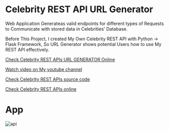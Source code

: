 # Celebrity REST API URL Generator
<p>Web Application Generateas valid endpoints for different types of Requests to Communicate with stored data in Celebrities' Database.</p>
<p>Before This Project, I created My Own Celebrity REST API with Python -> Flask Framework,  So URL Generator shows potential Users how to use My REST API effectively.</p>

<p><a href="https://nika-chinchaladze.github.io/Celebrity_REST_API_URL_Generator/">Check Celebrity REST APIs URL GENERATOR Online</a></p>
<p><a href="https://www.youtube.com/watch?v=cjXw2Q0Al48">Watch video on My youtube channel</a></p>

<p><a href="https://github.com/Nika-Chinchaladze/Celebrity_REST_API_Flask">Check Celebrity REST APIs source code</a></p>
<p><a href="http://peackyblinder.pythonanywhere.com/all">Check Celebrity REST APIs online</a></p>

# App
![api](https://user-images.githubusercontent.com/106172218/215205499-f505bc11-fb70-4cb3-ac0f-1c46d0e217c2.jpg)
